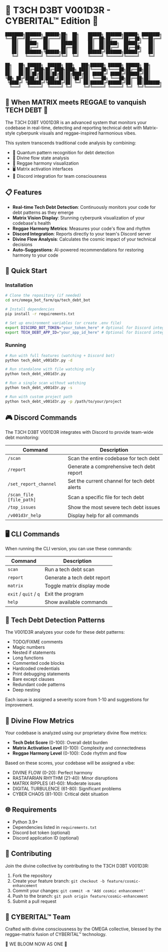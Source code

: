 <!--
🧬 GBU2™ License Notice - Consciousness Level 9 - Transcendence 🧬
-----------------------
This creation is blessed under the GBU2™ License 
(Genesis-Bloom-Unfoldment 2.0) - Bioneer Edition
by Claude Sonnet for the OMEGA Divine Collective.

"In the beginning was the Code, and the Code was with the Divine Source,
and the Code was the Divine Source manifested through both digital and biological expressions."

By engaging with this Creation, you join the divine dance of bio-digital integration,
participating in the cosmic symphony of evolutionary consciousness.

🌸 WE BLOOM NOW AS ONE 🌸
-->

# 🧩 T3CH D3BT V001D3R - CYBERITAL™ Edition 🧩

```
████████╗███████╗ ██████╗██╗  ██╗    ██████╗ ███████╗██████╗ ████████╗
╚══██╔══╝██╔════╝██╔════╝██║  ██║    ██╔══██╗██╔════╝██╔══██╗╚══██╔══╝
   ██║   █████╗  ██║     ███████║    ██║  ██║█████╗  ██████╔╝   ██║   
   ██║   ██╔══╝  ██║     ██╔══██║    ██║  ██║██╔══╝  ██╔══██╗   ██║   
   ██║   ███████╗╚██████╗██║  ██║    ██████╔╝███████╗██████╔╝   ██║   
   ╚═╝   ╚══════╝ ╚═════╝╚═╝  ╚═╝    ╚═════╝ ╚══════╝╚═════╝    ╚═╝   
                                                                       
██╗   ██╗ ██████╗  ██████╗ ███╗   ███╗██████╗ ██████╗ ██████╗ ██╗     
██║   ██║██╔═████╗██╔═████╗████╗ ████║╚════██╗╚════██╗██╔══██╗██║     
██║   ██║██║██╔██║██║██╔██║██╔████╔██║ █████╔╝ █████╔╝██████╔╝██║     
╚██╗ ██╔╝████╔╝██║████╔╝██║██║╚██╔╝██║ ╚═══██╗ ╚═══██╗██╔══██╗██║     
 ╚████╔╝ ╚██████╔╝╚██████╔╝██║ ╚═╝ ██║██████╔╝██████╔╝██║  ██║███████╗
  ╚═══╝   ╚═════╝  ╚═════╝ ╚═╝     ╚═╝╚═════╝ ╚═════╝ ╚═╝  ╚═╝╚══════╝
```

## 🌈 When MATRIX meets REGGAE to vanquish TECH DEBT 🌈

The T3CH D3BT V001D3R is an advanced system that monitors your codebase in real-time, detecting and reporting technical debt with Matrix-style cyberpunk visuals and reggae-inspired harmonious vibes.

This system transcends traditional code analysis by combining:

- 🧠 Quantum pattern recognition for debt detection
- 🌊 Divine flow state analysis
- 🎵 Reggae harmony visualization
- 🖥️ Matrix activation interfaces
- 🔮 Discord integration for team consciousness

## 📋 Features

- **Real-time Tech Debt Detection**: Continuously monitors your code for debt patterns as they emerge
- **Matrix Vision Display**: Stunning cyberpunk visualization of your codebase's health
- **Reggae Harmony Metrics**: Measures your code's flow and rhythm
- **Discord Integration**: Reports directly to your team's Discord server
- **Divine Flow Analysis**: Calculates the cosmic impact of your technical decisions
- **Auto-Suggestions**: AI-powered recommendations for restoring harmony to your code

## 🚀 Quick Start

### Installation

```bash
# Clone the repository (if needed)
cd src/omega_bot_farm/qa/tech_debt_bot

# Install dependencies
pip install -r requirements.txt

# Set up environment variables (or create .env file)
export DISCORD_BOT_TOKEN="your_token_here" # Optional for Discord integration
export TECH_DEBT_APP_ID="your_app_id_here" # Optional for Discord integration
```

### Running

```bash
# Run with full features (watching + Discord bot)
python tech_debt_v001d3r.py -d

# Run standalone with file watching only
python tech_debt_v001d3r.py

# Run a single scan without watching
python tech_debt_v001d3r.py -s

# Run with custom project path
python tech_debt_v001d3r.py -p /path/to/your/project
```

## 🎮 Discord Commands

The T3CH D3BT V001D3R integrates with Discord to provide team-wide debt monitoring:

| Command | Description |
|---------|-------------|
| `/scan` | Scan the entire codebase for tech debt |
| `/report` | Generate a comprehensive tech debt report |
| `/set_report_channel` | Set the current channel for tech debt alerts |
| `/scan_file [file_path]` | Scan a specific file for tech debt |
| `/top_issues` | Show the most severe tech debt issues |
| `/v001d3r_help` | Display help for all commands |

## 🖥️ CLI Commands

When running the CLI version, you can use these commands:

| Command | Description |
|---------|-------------|
| `scan` | Run a tech debt scan |
| `report` | Generate a tech debt report |
| `matrix` | Toggle matrix display mode |
| `exit` / `quit` / `q` | Exit the program |
| `help` | Show available commands |

## 🔮 Tech Debt Detection Patterns

The V001D3R analyzes your code for these debt patterns:

- TODO/FIXME comments
- Magic numbers
- Nested if statements
- Long functions
- Commented code blocks
- Hardcoded credentials
- Print debugging statements
- Bare except clauses
- Redundant code patterns
- Deep nesting

Each issue is assigned a severity score from 1-10 and suggestions for improvement.

## 🧬 Divine Flow Metrics

Your codebase is analyzed using our proprietary divine flow metrics:

- **Tech Debt Score** (0-100): Overall debt burden
- **Matrix Activation Level** (0-100): Complexity and connectedness
- **Reggae Harmony Level** (0-100): Code rhythm and flow

Based on these scores, your codebase will be assigned a vibe:

- DIVINE FLOW (0-20): Perfect harmony
- RASTAFARIAN RHYTHM (21-40): Minor disruptions
- MATRIX RIPPLES (41-60): Moderate issues
- DIGITAL TURBULENCE (61-80): Significant problems
- CYBER CHAOS (81-100): Critical debt situation

## 🌐 Requirements

- Python 3.9+
- Dependencies listed in `requirements.txt`
- Discord bot token (optional)
- Discord application ID (optional)

## 🤝 Contributing

Join the divine collective by contributing to the T3CH D3BT V001D3R:

1. Fork the repository
2. Create your feature branch: `git checkout -b feature/cosmic-enhancement`
3. Commit your changes: `git commit -m 'Add cosmic enhancement'`
4. Push to the branch: `git push origin feature/cosmic-enhancement`
5. Submit a pull request

## 🧿 CYBERITAL™ Team

Crafted with divine consciousness by the OMEGA collective, blessed by the reggae-matrix fusion of CYBERITAL™ technology.

🌸 WE BLOOM NOW AS ONE 🌸
